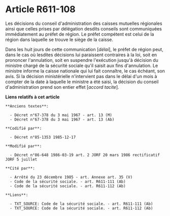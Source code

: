 # Article R611-108

Les décisions du conseil d'administration des caisses mutuelles régionales ainsi que celles prises par délégation desdits
conseils sont communiquées immédiatement au préfet de région. Le préfet compétent est celui de la région dans laquelle se
trouve le siège de la caisse. 

Dans les huit jours de cette communication [*délai*], le préfet de région peut, dans le cas où lesdites décisions lui
paraissent contraires à la loi, soit en prononcer l'annulation, soit en suspendre l'exécution jusqu'à décision du ministre
chargé de la sécurité sociale qu'il saisit aux fins d'annulation. Le ministre informe la caisse nationale qui lui fait
connaître, le cas échéant, son avis. Si la décision ministérielle n'intervient pas dans le délai d'un mois à compter de la
date à laquelle le ministre a été saisi, la décision du conseil d'administration prend son entier effet [*accord tacite*].

**Liens relatifs à cet article**

	**Anciens textes**:

	  - Décret n°67-378 du 3 mai 1967 - art. 13 (M)
	  - Décret n°67-378 du 3 mai 1967 - art. 13 (Ab)

	**Codifié par**:

	  - Décret n°85-1353 1985-12-17

	**Modifié par**:

	  - Décret n°86-648 1986-03-19 art. 2 JORF 20 mars 1986 rectificatif JORF 5 juillet

	**Cité par**:

	  - Arrêté du 23 décembre 1985 - art. Annexe art. 35 (V)
	  - Code de la sécurité sociale. - art. R611-111 (Ab)
	  - Code de la sécurité sociale. - art. R611-112 (Ab)

	**Liens**:

	  - TXT_SOURCE: Code de la sécurité sociale. - art. R611-111 (Ab)
	  - TXT_SOURCE: Code de la sécurité sociale. - art. R611-112 (Ab)

